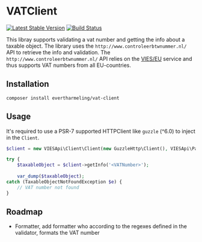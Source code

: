 VATClient
===================

[![Latest Stable Version](https://img.shields.io/packagist/v/evertharmeling/vat-client.svg?style=flat-square)](https://packagist.org/packages/evertharmeling/vat-client)
[![Build Status](https://travis-ci.org/evertharmeling/vat-client.png?branch=master)](https://travis-ci.org/evertharmeling/vat-client)

This libray supports validating a vat number and getting the info about a taxable object. The library uses the `http://www.controleerbtwnummer.nl/` API to retrieve the info and validation. 
The `http://www.controleerbtwnummer.nl/` API relies on the [VIES/EU](http://ec.europa.eu/taxation_customs/vies/?locale=en) service and thus supports VAT numbers from all EU-countries.

## Installation

`composer install evertharmeling/vat-client`

## Usage

It's required to use a PSR-7 supported HTTPClient like `guzzle` (^6.0) to inject in the `Client`.

```php
$client = new VIESApi\Client\Client(new GuzzleHttp\Client(), VIESApi\Parser\VATParser());

try {
    $taxableObject = $client->getInfo('<VATNumber>');
    
    var_dump($taxableObject);
catch (TaxableObjectNotFoundException $e) {
    // VAT number not found
}
```

## Roadmap

- Formatter, add formatter who according to the regexes defined in the validator, formats the VAT number
